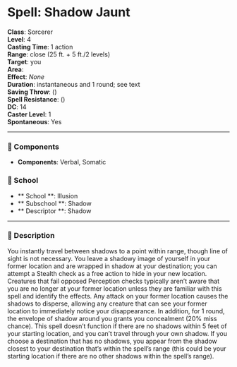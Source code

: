 
# Spell: Shadow Jaunt
**Class**: Sorcerer  
**Level**: 4  
**Casting Time**: 1 action  
**Range**: close (25 ft. + 5 ft./2 levels)   
**Target**: you  
**Area**:   
**Effect**: _None_  
**Duration**: instantaneous and 1 round; see text   
**Saving Throw**:  ()  
**Spell Resistance**:  ()  
**DC**: 14  
**Caster Level**: 1  
**Spontaneous**: Yes

---

### 🔮 Components
- **Components**: Verbal, Somatic

### 🏫 School
- ** School **: Illusion
- ** Subschool **: Shadow
- ** Descriptor **: Shadow
---

### 📜 Description
You instantly travel between shadows to a point within range, though line of sight is not necessary. You leave a shadowy image of yourself in your former location and are wrapped in shadow at your destination; you can attempt a Stealth check as a free action to hide in your new location. Creatures that fail opposed Perception checks typically aren’t aware that you are no longer at your former location unless they are familiar with this spell and identify the effects. Any attack on your former location causes the shadows to disperse, allowing any creature that can see your former location to immediately notice your disappearance. In addition, for 1 round, the envelope of shadow around you grants you concealment (20% miss chance). This spell doesn’t function if there are no shadows within 5 feet of your starting location, and you can’t travel through your own shadow. If you choose a destination that has no shadows, you appear from the shadow closest to your destination that’s within the spell’s range (this could be your starting location if there are no other shadows within the spell’s range).
